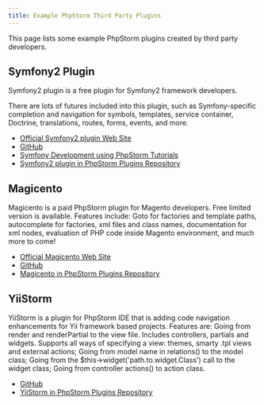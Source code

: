 ```yaml
---
title: Example PhpStorm Third Party Plugins
---
```


This page lists some example PhpStorm plugins created by third party developers.

## Symfony2 Plugin

Symfony2 plugin is a free plugin for Symfony2 framework developers.

There are lots of futures included into this plugin, such as Symfony-specific completion and navigation for symbols, templates, service container, Doctrine, translations, routes, forms, events, and more.

* [Official Symfony2 plugin Web Site](http://symfony2-plugin.espend.de/)
* [GitHub](https://github.com/Haehnchen/idea-php-symfony2-plugin)
* [Symfony Development using PhpStorm Tutorials](https://confluence.jetbrains.com/display/PhpStorm/Symfony+Development+using+PhpStorm)
* [Symfony2 plugin in PhpStorm Plugins Repository](https://plugins.jetbrains.com/plugin/7219?pr=phpStorm)

## Magicento

Magicento is a paid PhpStorm plugin for Magento developers. Free limited version is available.
Features include: Goto for factories and template paths, autocomplete for factories, xml files and class names, documentation for xml nodes, evaluation of PHP code inside Magento environment, and much more to come!

* [Official Magicento Web Site](http://magicento.com/)
* [GitHub](https://github.com/enriquepiatti/Magicento)
* [Magicento in PhpStorm Plugins Repository](https://plugins.jetbrains.com/plugin/7089-magicento)

## YiiStorm

YiiStorm is a plugin for PhpStorm IDE that is adding code navigation enhancements for Yii framework based projects.
Features are: Going from render and renderPartial to the view file. Includes controllers, partials and widgets. Supports all ways of specifying a view: themes, smarty .tpl views and external actions; Going from model name in relations() to the model class; Going from the $this->widget('path.to.widget.Class') call to the widget class; Going from controller actions() to action class.

* [GitHub](https://github.com/cmazx/yiistorm)
* [YiiStorm in PhpStorm Plugins Repository](https://plugins.jetbrains.com/plugin/7182-yiistorm)


